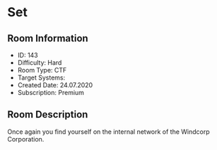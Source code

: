 ﻿# Set

## Room Information
- ID: 143
- Difficulty: Hard
- Room Type: CTF
- Target Systems: 
- Created Date: 24.07.2020
- Subscription: Premium

## Room Description
Once again you find yourself on the internal network of the Windcorp Corporation.
